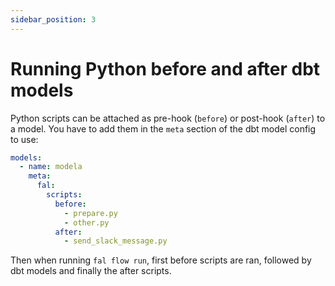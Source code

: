 ```yaml
---
sidebar_position: 3
---
```


# Running Python before and after dbt models

Python scripts can be attached as pre-hook (`before`) or post-hook (`after`) to a model. You have to add them in the `meta` section of the dbt model config to use:

```yaml
models:
  - name: modela
    meta:
      fal:
        scripts:
          before:
            - prepare.py
            - other.py
          after:
            - send_slack_message.py
```

Then when running `fal flow run`, first before scripts are ran, followed by dbt models and finally the after scripts.
